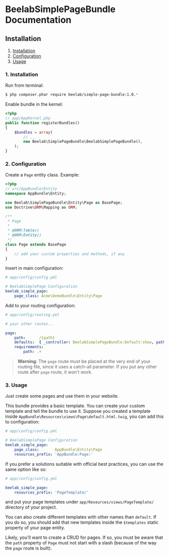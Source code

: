 BeelabSimplePageBundle Documentation
====================================

## Installation

1. [Installation](#1-installation)
2. [Configuration](#2-configuration)
3. [Usage](#3-usage)

### 1. Installation

Run from terminal:

```bash
$ php composer.phar require beelab/simple-page-bundle:1.0.*
```

Enable bundle in the kernel:

```php
<?php
// app/AppKernel.php
public function registerBundles()
{
    $bundles = array(
        // ...
        new Beelab\SimplePageBundle\BeelabSimplePageBundle(),
    );
}
```

### 2. Configuration

Create a ``Page`` entity class.
Example:

```php
<?php
// src/AppBundle/Entity
namespace AppBundle\Entity;

use Beelab\SimplePageBundle\Entity\Page as BasePage;
use Doctrine\ORM\Mapping as ORM;

/**
 * Page
 *
 * @ORM\Table()
 * @ORM\Entity()
 */
class Page extends BasePage
{
    // add your custom properties and methods, if any
}
```

Insert in main configuration:

```yaml
# app/config/config.yml

# BeelabSimplePage Configuration
beelab_simple_page:
    page_class: Acme\DemoBundle\Entity\Page
```

Add to your routing configuration:

```yaml
# app/config/routing.yml

# your other routes...

page:
    path:      /{path}
    defaults:  { _controller: BeelabSimplePageBundle:Default:show, path: '' }
    requirements:
        path: .+
```

> **Warning**: The ``page`` route must be placed at the very end of your routing file,
> since it uses a catch-all parameter. If you put any other route after ``page`` route,
> it won't work.

### 3. Usage

Just create some pages and use them in your website.

This bundle provides a basic template. You can create your custom template and tell the bundle
to use it.
Suppose you created a template inside ``AppBundle\Resources\views\Page\default.html.twig``,
you can add this to configuration:

```yaml
# app/config/config.yml

# BeelabSimplePage Configuration
beelab_simple_page:
    page_class:       AppBundle\Entity\Page
    resources_prefix: 'AppBundle:Page:'
```

If you prefer a solutions suitable with official best practices, you can use the same option like so:
```yaml
# app/config/config.yml

beelab_simple_page:
    resources_prefix: 'PageTemplate/'
```
and put your page templates under ``app/Resources/views/PageTemplate/`` directory of your project.

You can also create different templates with other names than ``default``. If you do so, you should add that new
templates inside the ``$templates`` static property of your page entity.

Likely, you'll want to create a CRUD for pages. If so, you must be aware that the ``path`` property of
``Page`` must not start with a slash (because of the way the ``page`` route is built).
